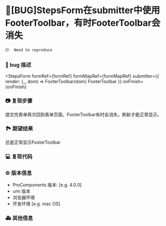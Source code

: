 # 🐛[BUG]StepsForm在submitter中使用FooterToolbar，有时FooterToolbar会消失

`📦  Need to reproduce`

### 🐛 bug 描述

<StepsForm
formRef={formRef}
formMapRef={formMapRef}
submitter={{
      render: (_, dom) => FooterToolbar{dom} FooterToolbar
    }}
onFinish={onFinish}

>

### 📷 复现步骤

提交完表单再次回到表单页面，FooterToolbar有时会消失，刷新才能正常显示。

### 🏞 期望结果

总是正常显示FooterToolbar

### 💻 复现代码

<!--
提供可复现的代码，仓库，或线上示例
-->

### © 版本信息

- ProComponents 版本: [e.g. 4.0.0]
- umi 版本
- 浏览器环境
- 开发环境 [e.g. mac OS]

### 🚑 其他信息

<!--
如截图等其他信息可以贴在这里
-->
